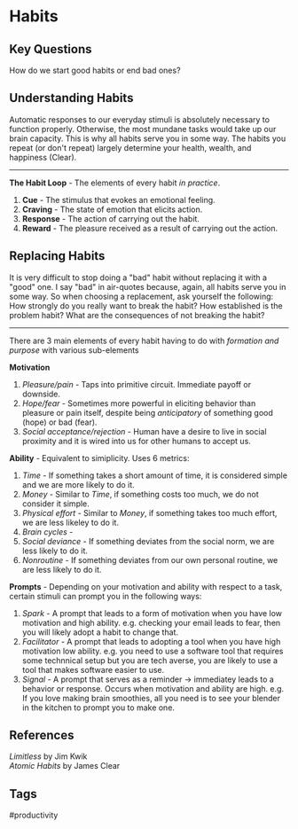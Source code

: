 # Habits  

## Key Questions
How do we start good habits or end bad ones?

## Understanding Habits  
Automatic responses to our everyday stimuli is absolutely necessary to function properly. Otherwise, the most mundane tasks would take up our brain capacity. This is why all habits serve you in some way. The habits you repeat (or don't repeat) largely determine your health, wealth, and happiness (Clear).

---
**The Habit Loop** - The elements of every habit *in practice*. 
1. **Cue** - The stimulus that evokes an emotional feeling.
2. **Craving** - The state of emotion that elicits action.
3. **Response** - The action of carrying out the habit.
4. **Reward** - The pleasure received as a result of carrying out the action.

## Replacing Habits  
It is very difficult to stop doing a "bad" habit without replacing it with a "good" one. I say "bad" in air-quotes because, again, all habits serve you in some way. So when choosing a replacement, ask yourself the following: How strongly do you really want to break the habit? How established is the problem habit? What are the consequences of not breaking the habit?

---
There are 3 main elements of every habit having to do with *formation and purpose* with various sub-elements

**Motivation**
1. *Pleasure/pain* - Taps into primitive circuit. Immediate payoff or downside.
2. *Hope/fear* - Sometimes more powerful in eliciting behavior than pleasure or pain itself, despite being *anticipatory* of something good (hope) or bad (fear).
3. *Social acceptance/rejection* - Human have a desire to live in social proximity and it is wired into us for other humans to accept us.

**Ability** - Equivalent to simiplicity. Uses 6 metrics:
1. *Time* - If something takes a short amount of time, it is considered simple and we are more likely to do it.
2. *Money* - Similar to *Time*, if something costs too much, we do not consider it simple.
3. *Physical effort* - Similar to *Money*, if something takes too much effort, we are less likeley to do it.
4. *Brain cycles* - 
5. *Social deviance* - If something deviates from the social norm, we are less likely to do it.
6. *Nonroutine* - If something deviates from our own personal routine, we are less likely to do it.

**Prompts** - Depending on your motivation and ability with respect to a task, certain stimuli can prompt you in the following ways: 
1. *Spark* - A prompt that leads to a form of motivation when you have low motivation and high ability. e.g. checking your email leads to fear, then you will likely adopt a habit to change that.
2. *Facilitator* - A prompt that leads to adopting a tool when you have high motivation low ability. e.g. you need to use a software tool that requires some technnical setup but you are tech averse, you are likely to use a tool that makes software easier to use.
3. *Signal* - A prompt that serves as a reminder -> immediatey leads to a behavior or response. Occurs when motivation and ability are high. e.g. If you love making brain smoothies, all you need is to see your blender in the kitchen to prompt you to make one. 

## References
*Limitless* by Jim Kwik  
*Atomic Habits* by James Clear

## Tags
#productivity
